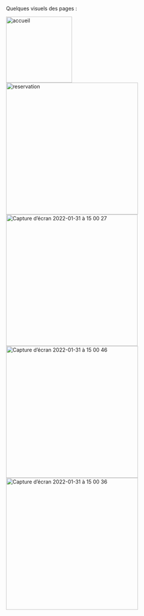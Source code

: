 Quelques visuels des pages :

<img width="180" alt="accueil" src="https://user-images.githubusercontent.com/89982884/151808952-f7a38992-a659-4911-b3ff-29d382a615f3.png">
<img width="360" alt="reservation" src="https://user-images.githubusercontent.com/89982884/151809898-56d22585-88c6-4ae2-bb3f-182c93121582.png">
<img width="359" alt="Capture d’écran 2022-01-31 à 15 00 27" src="https://user-images.githubusercontent.com/89982884/151809949-f9b05ead-8d45-40fb-aa95-e9135352781e.png">
<img width="360" alt="Capture d’écran 2022-01-31 à 15 00 46" src="https://user-images.githubusercontent.com/89982884/151809961-c2400c7e-0f1a-41be-864c-d9b701fe0bc8.png">
<img width="360" alt="Capture d’écran 2022-01-31 à 15 00 36" src="https://user-images.githubusercontent.com/89982884/151809982-32492070-2ddc-470f-9f25-99ebdbe7cd5c.png">
